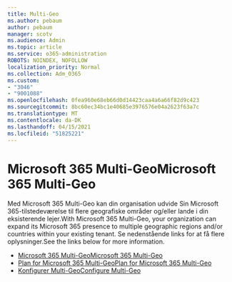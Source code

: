 ```yaml
---
title: Multi-Geo
ms.author: pebaum
author: pebaum
manager: scotv
ms.audience: Admin
ms.topic: article
ms.service: o365-administration
ROBOTS: NOINDEX, NOFOLLOW
localization_priority: Normal
ms.collection: Adm_O365
ms.custom:
- "3046"
- "9001088"
ms.openlocfilehash: 0fea960e68eb66d0d14423caa4a6a66f82d9c423
ms.sourcegitcommit: 8bc60ec34bc1e40685e3976576e04a2623f63a7c
ms.translationtype: MT
ms.contentlocale: da-DK
ms.lasthandoff: 04/15/2021
ms.locfileid: "51825221"
---
```

# <a name="microsoft-365-multi-geo"></a><span data-ttu-id="3b02c-102">Microsoft 365 Multi-Geo</span><span class="sxs-lookup"><span data-stu-id="3b02c-102">Microsoft 365 Multi-Geo</span></span>

<span data-ttu-id="3b02c-103">Med Microsoft 365 Multi-Geo kan din organisation udvide Sin Microsoft 365-tilstedeværelse til flere geografiske områder og/eller lande i din eksisterende lejer.</span><span class="sxs-lookup"><span data-stu-id="3b02c-103">With Microsoft 365 Multi-Geo, your organization can expand its Microsoft 365 presence to multiple geographic regions and/or countries within your existing tenant.</span></span> <span data-ttu-id="3b02c-104">Se nedenstående links for at få flere oplysninger.</span><span class="sxs-lookup"><span data-stu-id="3b02c-104">See the links below for more information.</span></span>

- [<span data-ttu-id="3b02c-105">Microsoft 365 Multi-Geo</span><span class="sxs-lookup"><span data-stu-id="3b02c-105">Microsoft 365 Multi-Geo</span></span>](https://docs.microsoft.com/office365/enterprise/office-365-multi-geo)
- [<span data-ttu-id="3b02c-106">Plan for Microsoft 365 Multi-Geo</span><span class="sxs-lookup"><span data-stu-id="3b02c-106">Plan for Microsoft 365 Multi-Geo</span></span>](https://docs.microsoft.com/office365/enterprise/plan-for-multi-geo)
- [<span data-ttu-id="3b02c-107">Konfigurer Multi-Geo</span><span class="sxs-lookup"><span data-stu-id="3b02c-107">Configure Multi-Geo</span></span>](https://docs.microsoft.com/office365/enterprise/multi-geo-tenant-configuration)
